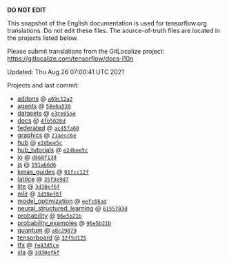 __DO NOT EDIT__

This snapshot of the English documentation is used for tensorflow.org
translations. Do not edit these files. The source-of-truth files are located in
the projects listed below.

Please submit translations from the GitLocalize project: https://gitlocalize.com/tensorflow/docs-l10n

Updated: Thu Aug 26 07:00:41 UTC 2021

Projects and last commit:

- [addons](https://github.com/tensorflow/addons/tree/master/docs) @ <a href='https://github.com/tensorflow/addons/commit/a69c12a26e129d9fb388114fa65fc3ddac16a977'><code>a69c12a2</code></a>
- [agents](https://github.com/tensorflow/agents/tree/master/docs) @ <a href='https://github.com/tensorflow/agents/commit/58e6a530bdc3034ca9d6b10731137fe0dd43d995'><code>58e6a530</code></a>
- [datasets](https://github.com/tensorflow/datasets/tree/master/docs) @ <a href='https://github.com/tensorflow/datasets/commit/e3ce65ae3d5b81a9347b4110c08ee24f813e4e9d'><code>e3ce65ae</code></a>
- [docs](https://github.com/tensorflow/docs/tree/master/site/en) @ <a href='https://github.com/tensorflow/docs/commit/4fb5626d53bb4c8797f65e1d352bb1556ba10d72'><code>4fb5626d</code></a>
- [federated](https://github.com/tensorflow/federated/tree/master/docs) @ <a href='https://github.com/tensorflow/federated/commit/ac45fa6038d5002ae7c7c1ed69bb03fc8e430bad'><code>ac45fa60</code></a>
- [graphics](https://github.com/tensorflow/graphics/tree/master/tensorflow_graphics/g3doc) @ <a href='https://github.com/tensorflow/graphics/commit/21aecc6e71ab5d5b5e7aea16143bd5338311bac5'><code>21aecc6e</code></a>
- [hub](https://github.com/tensorflow/hub/tree/master/docs) @ <a href='https://github.com/tensorflow/hub/commit/e2dbee5c0a503185f41c84eb5e3b0b195be9cbc4'><code>e2dbee5c</code></a>
- [hub_tutorials](https://github.com/tensorflow/hub/tree/master/examples/colab) @ <a href='https://github.com/tensorflow/hub/commit/e2dbee5c0a503185f41c84eb5e3b0b195be9cbc4'><code>e2dbee5c</code></a>
- [io](https://github.com/tensorflow/io/tree/master/docs) @ <a href='https://github.com/tensorflow/io/commit/d568f13db3d1d1fc7bc318c8ca977bfc1b0d464f'><code>d568f13d</code></a>
- [js](https://github.com/tensorflow/tfjs-website/tree/master/docs) @ <a href='https://github.com/tensorflow/tfjs-website/commit/191a66d663dec77fc677c583a05fb0d4bfecf5ef'><code>191a66d6</code></a>
- [keras_guides](https://github.com/tensorflow/docs/tree/snapshot-keras/site/en/guide/keras) @ <a href='https://github.com/tensorflow/docs/commit/91fcc12fb7bddf656cd6088da3416d737a3bcc58'><code>91fcc12f</code></a>
- [lattice](https://github.com/tensorflow/lattice/tree/master/docs) @ <a href='https://github.com/tensorflow/lattice/commit/35f3e9d7da7f90a700d7a903e1818e82965f245c'><code>35f3e9d7</code></a>
- [lite](https://github.com/tensorflow/tensorflow/tree/master/tensorflow/lite/g3doc) @ <a href='https://github.com/tensorflow/tensorflow/commit/3d30ef6f49285b9e08a7b3492a902c67678a94d7'><code>3d30ef6f</code></a>
- [mlir](https://github.com/tensorflow/tensorflow/tree/master/tensorflow/compiler/mlir/g3doc) @ <a href='https://github.com/tensorflow/tensorflow/commit/3d30ef6f49285b9e08a7b3492a902c67678a94d7'><code>3d30ef6f</code></a>
- [model_optimization](https://github.com/tensorflow/model-optimization/tree/master/tensorflow_model_optimization/g3doc) @ <a href='https://github.com/tensorflow/model-optimization/commit/eefc66ad656ff7570446eec85ca414eaa714f552'><code>eefc66ad</code></a>
- [neural_structured_learning](https://github.com/tensorflow/neural-structured-learning/tree/master/g3doc) @ <a href='https://github.com/tensorflow/neural-structured-learning/commit/6155783d66966f1954795799e39952750939c7d4'><code>6155783d</code></a>
- [probability](https://github.com/tensorflow/probability/tree/main/tensorflow_probability/g3doc) @ <a href='https://github.com/tensorflow/probability/commit/96e5b21b9559a80578dfa92e957c732dce6b6dc9'><code>96e5b21b</code></a>
- [probability_examples](https://github.com/tensorflow/probability/tree/main/tensorflow_probability/examples/jupyter_notebooks) @ <a href='https://github.com/tensorflow/probability/commit/96e5b21b9559a80578dfa92e957c732dce6b6dc9'><code>96e5b21b</code></a>
- [quantum](https://github.com/tensorflow/quantum/tree/master/docs) @ <a href='https://github.com/tensorflow/quantum/commit/a8c29079a4d05a8de0ce7ba4136fc5f95d5ea23c'><code>a8c29079</code></a>
- [tensorboard](https://github.com/tensorflow/tensorboard/tree/master/docs) @ <a href='https://github.com/tensorflow/tensorboard/commit/32f5d1250d5924fe44990cb20af2713779d7e17b'><code>32f5d125</code></a>
- [tfx](https://github.com/tensorflow/tfx/tree/master/docs) @ <a href='https://github.com/tensorflow/tfx/commit/fe43d5ce6d447a7daccc3bea247740b3b100cead'><code>fe43d5ce</code></a>
- [xla](https://github.com/tensorflow/tensorflow/tree/master/tensorflow/compiler/xla/g3doc) @ <a href='https://github.com/tensorflow/tensorflow/commit/3d30ef6f49285b9e08a7b3492a902c67678a94d7'><code>3d30ef6f</code></a>


